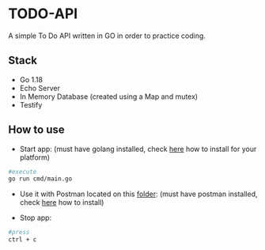 # TODO-API

A simple To Do API written in GO in order to practice coding.

## Stack

* Go 1.18
* Echo Server
* In Memory Database (created using a Map and mutex)
* Testify

## How to use

* Start app: (must have golang installed, check [here](https://go.dev/learn/) how to install for your platform)

```bash
#execute
go run cmd/main.go
```

* Use it with Postman located on this [folder](./docs/postman/): (must have postman installed, check [here](https://www.postman.com/) how to install)

* Stop app:

```bash
#press 
ctrl + c 
```
